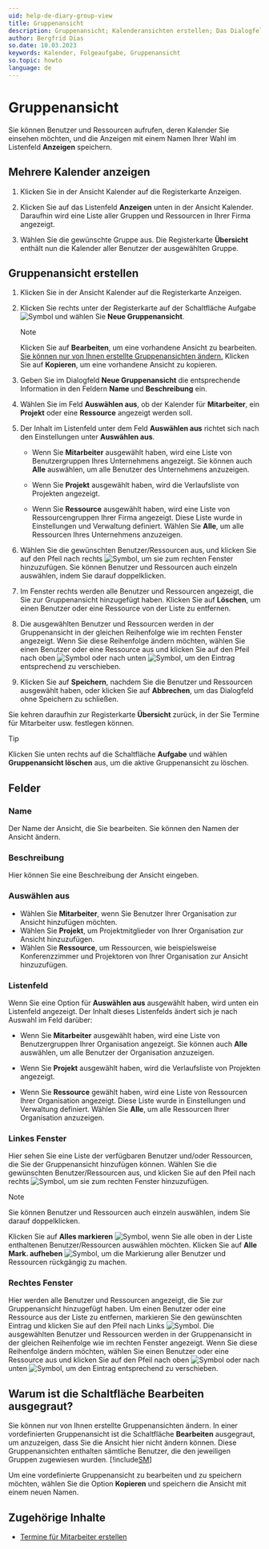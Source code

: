 ```yaml
---
uid: help-de-diary-group-view
title: Gruppenansicht
description: Gruppenansicht; Kalenderansichten erstellen; Das Dialogfeld Neue Gruppenansicht
author: Bergfrid Dias
so.date: 10.03.2023
keywords: Kalender, Folgeaufgabe, Gruppenansicht
so.topic: howto
language: de
---
```


# Gruppenansicht

Sie können Benutzer und Ressourcen aufrufen, deren Kalender Sie einsehen möchten, und die Anzeigen mit einem Namen Ihrer Wahl im Listenfeld **Anzeigen** speichern.

## Mehrere Kalender anzeigen

1. Klicken Sie in der Ansicht Kalender auf die Registerkarte Anzeigen.

2. Klicken Sie auf das Listenfeld **Anzeigen** unten in der Ansicht Kalender. Daraufhin wird eine Liste aller Gruppen und Ressourcen in Ihrer Firma angezeigt.

3. Wählen Sie die gewünschte Gruppe aus. Die Registerkarte **Übersicht** enthält nun die Kalender aller Benutzer der ausgewählten Gruppe.

## Gruppenansicht erstellen

1. Klicken Sie in der Ansicht Kalender auf die Registerkarte Anzeigen.

1. Klicken Sie rechts unter der Registerkarte auf der Schaltfläche Aufgabe ![Symbol][img5] und wählen Sie **Neue Gruppenansicht**.

    > [!NOTE]
    > Klicken Sie auf **Bearbeiten**, um eine vorhandene Ansicht zu bearbeiten. [Sie können nur von Ihnen erstellte Gruppenansichten ändern.](#troubleshoot) Klicken Sie auf **Kopieren**, um eine vorhandene Ansicht zu kopieren.

1. Geben Sie im Dialogfeld **Neue Gruppenansicht** die entsprechende Information in den Feldern **Name** und **Beschreibung** ein.

1. Wählen Sie im Feld **Auswählen aus**, ob der Kalender für **Mitarbeiter**, ein **Projekt** oder eine **Ressource** angezeigt werden soll.

1. Der Inhalt im Listenfeld unter dem Feld **Auswählen aus** richtet sich nach den Einstellungen unter **Auswählen aus**.

    * Wenn Sie **Mitarbeiter** ausgewählt haben, wird eine Liste von Benutzergruppen Ihres Unternehmens angezeigt. Sie können auch **Alle** auswählen, um alle Benutzer des Unternehmens anzuzeigen.

    * Wenn Sie **Projekt** ausgewählt haben, wird die Verlaufsliste von Projekten angezeigt.

    * Wenn Sie **Ressource** ausgewählt haben, wird eine Liste von Ressourcengruppen Ihrer Firma angezeigt. Diese Liste wurde in Einstellungen und Verwaltung definiert. Wählen Sie **Alle**, um alle Ressourcen Ihres Unternehmens anzuzeigen.

1. Wählen Sie die gewünschten Benutzer/Ressourcen aus, und klicken Sie auf den Pfeil nach rechts ![Symbol][img2], um sie zum rechten Fenster hinzuzufügen. Sie können Benutzer und Ressourcen auch einzeln auswählen, indem Sie darauf doppelklicken.

1. Im Fenster rechts werden alle Benutzer und Ressourcen angezeigt, die Sie zur Gruppenansicht hinzugefügt haben. Klicken Sie auf **Löschen**, um einen Benutzer oder eine Ressource von der Liste zu entfernen.

1. Die ausgewählten Benutzer und Ressourcen werden in der Gruppenansicht in der gleichen Reihenfolge wie im rechten Fenster angezeigt. Wenn Sie diese Reihenfolge ändern möchten, wählen Sie einen Benutzer oder eine Ressource aus und klicken Sie auf den Pfeil nach oben ![Symbol][img3] oder nach unten ![Symbol][img4], um den Eintrag entsprechend zu verschieben.

1. Klicken Sie auf **Speichern**, nachdem Sie die Benutzer und Ressourcen ausgewählt haben, oder klicken Sie auf **Abbrechen**, um das Dialogfeld ohne Speichern zu schließen.

Sie kehren daraufhin zur Registerkarte **Übersicht** zurück, in der Sie Termine für Mitarbeiter usw. festlegen können.

> [!TIP]
> Klicken Sie unten rechts auf die Schaltfläche **Aufgabe** und wählen **Gruppenansicht löschen** aus, um die aktive Gruppenansicht zu löschen.

## <a id="fields" />Felder

### Name

Der Name der Ansicht, die Sie bearbeiten. Sie können den Namen der Ansicht ändern.

### Beschreibung

Hier können Sie eine Beschreibung der Ansicht eingeben.

### Auswählen aus

* Wählen Sie **Mitarbeiter**, wenn Sie Benutzer Ihrer Organisation zur Ansicht hinzufügen möchten.
* Wählen Sie **Projekt**, um Projektmitglieder von Ihrer Organisation zur Ansicht hinzuzufügen.
* Wählen Sie **Ressource**, um Ressourcen, wie beispielsweise Konferenzzimmer und Projektoren von Ihrer Organisation zur Ansicht hinzuzufügen.

### Listenfeld

Wenn Sie eine Option für **Auswählen aus** ausgewählt haben, wird unten ein Listenfeld angezeigt. Der Inhalt dieses Listenfelds ändert sich je nach Auswahl im Feld darüber:

* Wenn Sie **Mitarbeiter** ausgewählt haben, wird eine Liste von Benutzergruppen Ihrer Organisation angezeigt. Sie können auch **Alle** auswählen, um alle Benutzer der Organisation anzuzeigen.

* Wenn Sie **Projekt** ausgewählt haben, wird die Verlaufsliste von Projekten angezeigt.

* Wenn Sie **Ressource** gewählt haben, wird eine Liste von Ressourcen Ihrer Organisation angezeigt. Diese Liste wurde in Einstellungen und Verwaltung definiert. Wählen Sie **Alle**, um alle Ressourcen Ihrer Organisation anzuzeigen.

### Linkes Fenster

Hier sehen Sie eine Liste der verfügbaren Benutzer und/oder Ressourcen, die Sie der Gruppenansicht hinzufügen können. Wählen Sie die gewünschten Benutzer/Ressourcen aus, und klicken Sie auf den Pfeil nach rechts ![Symbol][img2], um sie zum rechten Fenster hinzuzufügen.

> [!NOTE]
> Sie können Benutzer und Ressourcen auch einzeln auswählen, indem Sie darauf doppelklicken.

Klicken Sie auf **Alles markieren** ![Symbol][img6], wenn Sie alle oben in der Liste enthaltenen Benutzer/Ressourcen auswählen möchten. Klicken Sie auf **Alle Mark. aufheben** ![Symbol][img7], um die Markierung aller Benutzer und Ressourcen rückgängig zu machen.

### Rechtes Fenster

Hier werden alle Benutzer und Ressourcen angezeigt, die Sie zur Gruppenansicht hinzugefügt haben. Um einen Benutzer oder eine Ressource aus der Liste zu entfernen, markieren Sie den gewünschten Eintrag und klicken Sie auf den Pfeil nach Links ![Symbol][img1]. Die ausgewählten Benutzer und Ressourcen werden in der Gruppenansicht in der gleichen Reihenfolge wie im rechten Fenster angezeigt. Wenn Sie diese Reihenfolge ändern möchten, wählen Sie einen Benutzer oder eine Ressource aus und klicken Sie auf den Pfeil nach oben ![Symbol][img3] oder nach unten ![Symbol][img4], um den Eintrag entsprechend zu verschieben.

## <a id="troubleshoot" />Warum ist die Schaltfläche Bearbeiten ausgegraut?

Sie können nur von Ihnen erstellte Gruppenansichten ändern. In einer vordefinierten Gruppenansicht ist die Schaltfläche **Bearbeiten** ausgegraut, um anzuzeigen, dass Sie die Ansicht hier nicht ändern können. Diese Gruppenansichten enthalten sämtliche Benutzer, die den jeweiligen Gruppen zugewiesen wurden. [!include[SM](../../learn/includes/are-defined-sm.md)]

Um eine vordefinierte Gruppenansicht zu bearbeiten und zu speichern möchten, wählen Sie die Option **Kopieren** und speichern die Ansicht mit einem neuen Namen.

## Zugehörige Inhalte

* [Termine für Mitarbeiter erstellen][4]

<!-- Referenced links -->
[4]: create-follow-up.md#associate

<!-- Referenced images -->
[img1]: ../../../media/icons/arrow-left.png
[img2]: ../../../media/icons/arrow-right.png
[img3]: ../../../media/icons/arrow-up.png
[img4]: ../../../media/icons/arrow-down.png
[img5]: ../../../media/icons/btn-menu.png
[img6]: ../../../media/icons/select-all.png
[img7]: ../../../media/icons/unselect-all.png

